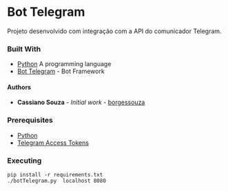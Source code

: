 # Bot Telegram

Projeto desenvolvido com integração com a API do comunicador Telegram.


### Built With
* [Python](https://www.python.org/) A programming language
* [Bot Telegram](https://python-telegram-bot.org/) - Bot Framework

#### Authors

* **Cassiano Souza** - *Initial work* - [borgessouza](https://github.com/borgessouza)


### Prerequisites

* [Python](https://www.python.org/) 
* [Telegram Access Tokens](https://core.telegram.org/bots/api)

### Executing 
```
pip install -r requirements.txt
./botTelegram.py  localhost 8080
```